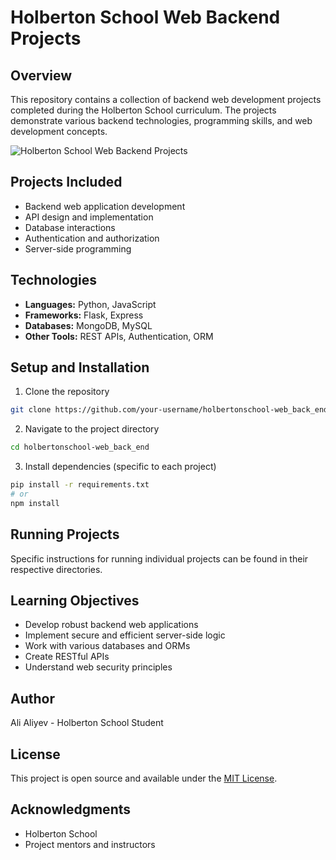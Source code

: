 # Holberton School Web Backend Projects

## Overview
This repository contains a collection of backend web development projects completed during the Holberton School curriculum. The projects demonstrate various backend technologies, programming skills, and web development concepts.

![Holberton School Web Backend Projects](https://hizliresim.com/caoktif)

## Projects Included
- Backend web application development
- API design and implementation
- Database interactions
- Authentication and authorization
- Server-side programming

## Technologies
- **Languages:** Python, JavaScript
- **Frameworks:** Flask, Express
- **Databases:** MongoDB, MySQL
- **Other Tools:** REST APIs, Authentication, ORM

## Setup and Installation
1. Clone the repository
```bash
git clone https://github.com/your-username/holbertonschool-web_back_end.git
```

2. Navigate to the project directory
```bash
cd holbertonschool-web_back_end
```

3. Install dependencies (specific to each project)
```bash
pip install -r requirements.txt
# or
npm install
```

## Running Projects
Specific instructions for running individual projects can be found in their respective directories.

## Learning Objectives
- Develop robust backend web applications
- Implement secure and efficient server-side logic
- Work with various databases and ORMs
- Create RESTful APIs
- Understand web security principles

## Author
Ali Aliyev - Holberton School Student

## License
This project is open source and available under the [MIT License](LICENSE).

## Acknowledgments
- Holberton School
- Project mentors and instructors